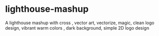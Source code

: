 # lighthouse-mashup
A lighthouse mashup with cross , vector art, vectorize, magic, clean logo design, vibrant warm colors , dark background, simple 2D logo design

